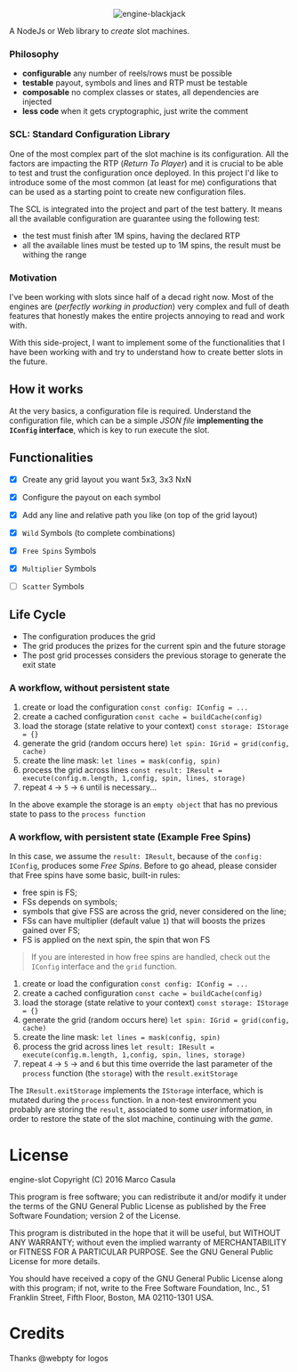 <p align="center">
    <img src="https://user-images.githubusercontent.com/11739105/71529109-b389f100-28a8-11ea-9e16-1a4d0a8ec49b.png" alt="engine-blackjack" style="max-width:100%;">
</p>

A NodeJs or Web library to _create_ slot machines.

### Philosophy

 * **configurable** any number of reels/rows must be possible
 * **testable** payout, symbols and lines and RTP must be testable 
 * **composable** no complex classes or states, all dependencies are injected
 * **less code** when it gets cryptographic, just write the comment

### SCL: Standard Configuration Library

One of the most complex part of the slot machine is its configuration. All the factors are impacting the RTP (_Return To Player_) and it is crucial to be able to test and trust the configuration once deployed. In this project I'd like to introduce some of the most common (at least for me) configurations that can be used as a starting point to create new configuration files.


The SCL is integrated into the project and part of the test battery. It means all the available configuration are guarantee using the following test:

 * the test must finish after 1M spins, having the declared RTP
 * all the available lines must be tested up to 1M spins, the result must be withing the range

### Motivation

I've been working with slots since half of a decad right now. Most of the engines are (_perfectly working in production_) very complex and full of death features that honestly makes the entire projects annoying to read and work with.

With this side-project, I want to implement some of the functionalities that I have been working with and try to understand how to create better slots in the future.

## How it works

At the very basics, a configuration file is required. Understand the configuration file, which can be a simple _JSON file_ **implementing the `IConfig` interface**, which is key to run execute the slot.

## Functionalities

- [x] Create any grid layout you want 5x3, 3x3 NxN
- [x] Configure the payout on each symbol
- [x] Add any line and relative path you like (on top of the grid layout)
- [x] `Wild` Symbols (to complete combinations)
- [x] `Free Spins` Symbols
- [x] `Multiplier` Symbols
- [ ] `Scatter` Symbols


## Life Cycle

 * The configuration produces the grid
 * The grid produces the prizes for the current spin and the future storage
 * The post grid processes considers the previous storage to generate the exit state

### A workflow, without persistent state

 1. create or load the configuration `const config: IConfig = ...`
 2. create a cached configuration `const cache = buildCache(config)`
 3. load the storage (state relative to your context) `const storage: IStorage = {}`
 4. generate the grid (random occurs here) `let spin: IGrid = grid(config, cache)`
 5. create the line mask: `let lines = mask(config, spin)`
 6. process the grid across lines `const result: IResult = execute(config.m.length, 1,config, spin, lines, storage)`
 7. repeat `4` -> `5` -> `6` until is necessary...

In the above example the storage is an `empty object` that has no previous state to pass to the `process function`

### A workflow, with persistent state (Example Free Spins)

In this case, we assume the `result: IResult`, because of the `config: IConfig`, produces some *Free Spins*.
Before to go ahead, please consider that Free spins have some basic, built-in rules:

 - free spin is FS;
 - FSs depends on symbols;
 - symbols that give FSS are across the grid, never considered on the line;
 - FSs can have multiplier (default value `1`) that will boosts the prizes gained over FS;
 - FS is applied on the next spin, the spin that won FS

> If you are interested in how free spins are handled, check out the `IConfig` interface and the `grid` function.

 1. create or load the configuration `const config: IConfig = ...`
 2. create a cached configuration `const cache = buildCache(config)`
 3. load the storage (state relative to your context) `const storage: IStorage = {}`
 4. generate the grid (random occurs here) `let spin: IGrid = grid(config, cache)`
 5. create the line mask: `let lines = mask(config, spin)`
 6. process the grid across lines `let result: IResult = execute(config.m.length, 1,config, spin, lines, storage)`
 7. repeat `4` -> `5` -> and `6` but this time override the last parameter of the `process` function (the `storage`) with the `result.exitStorage`

The `IResult.exitStorage` implements the `IStorage` interface, which is mutated during the `process` function. In a non-test environment you probably are storing the `result`, associated to some _user_ information, in order to restore the state of the slot machine, continuing with the _game_.


# License

engine-slot
Copyright (C) 2016 Marco Casula

This program is free software; you can redistribute it and/or modify
it under the terms of the GNU General Public License as published by
the Free Software Foundation; version 2 of the License.

This program is distributed in the hope that it will be useful,
but WITHOUT ANY WARRANTY; without even the implied warranty of
MERCHANTABILITY or FITNESS FOR A PARTICULAR PURPOSE. See the
GNU General Public License for more details.

You should have received a copy of the GNU General Public License along
with this program; if not, write to the Free Software Foundation, Inc.,
51 Franklin Street, Fifth Floor, Boston, MA 02110-1301 USA.

# Credits

Thanks @webpty for logos
